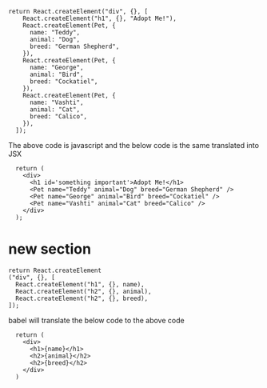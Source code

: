 ``` 
return React.createElement("div", {}, [
    React.createElement("h1", {}, "Adopt Me!"),
    React.createElement(Pet, {
      name: "Teddy",
      animal: "Dog",
      breed: "German Shepherd",
    }),
    React.createElement(Pet, {
      name: "George",
      animal: "Bird",
      breed: "Cockatiel",
    }),
    React.createElement(Pet, {
      name: "Vashti",
      animal: "Cat",
      breed: "Calico",
    }),
  ]);
  ```

  The above code is javascript and the below code is the same translated into JSX

```
  return (
    <div>
      <h1 id='something important'>Adopt Me!</h1>
      <Pet name="Teddy" animal="Dog" breed="German Shepherd" />
      <Pet name="George" animal="Bird" breed="Cockatiel" />
      <Pet name="Vashti" animal="Cat" breed="Calico" />
    </div>
  );
```

# new section

```
return React.createElement    
("div", {}, [
  React.createElement("h1", {}, name),
  React.createElement("h2", {}, animal),
  React.createElement("h2", {}, breed),
]);
```

babel will translate the below code to the above code

```
  return (
    <div>
      <h1>{name}</h1>
      <h2>{animal}</h2>
      <h2>{breed}</h2>
    </div>
  )
```